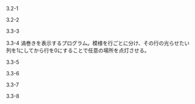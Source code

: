 3.2-1

3.2-2

3.3-3

3.3-4
渦巻きを表示するプログラム。模様を行ごとに分け、その行の光らせたい列を1にしてから行を0にすることで任意の場所を点灯させる。



3.3-5

3.3-6

3.3-7

3.3-8
